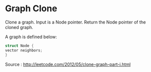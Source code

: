 # Graph Clone 
Clone a graph. Input is a Node pointer. Return the Node pointer of the cloned graph.

A graph is defined below:
``` C
struct Node {
vector neighbors;
}
```

Source : http://leetcode.com/2012/05/clone-graph-part-i.html
